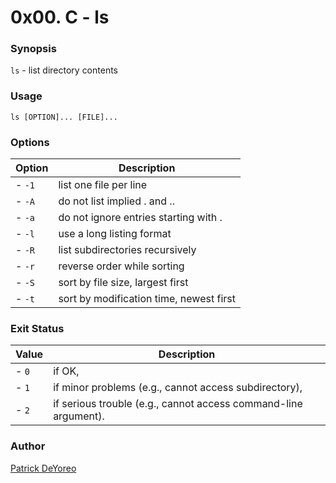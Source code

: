 # 0x00. C - ls

### Synopsis

`ls` - list directory contents

### Usage

`ls [OPTION]... [FILE]...`

### Options

Option | Description
------ | ------------
- `-1` | list one file per line
- `-A` | do not list implied . and ..
- `-a` | do not ignore entries starting with .
- `-l` | use a long listing format
- `-R` | list subdirectories recursively
- `-r` | reverse order while sorting
- `-S` | sort by file size, largest first
- `-t` | sort by modification time, newest first

### Exit Status

Value | Description
----- | -----------
- `0` | if OK,
- `1` | if minor problems (e.g., cannot access subdirectory),
- `2` | if serious trouble (e.g., cannot access command-line argument).

### Author

[Patrick DeYoreo](github.com/patrickdeyoreo)
